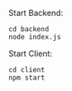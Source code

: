 Start Backend: <br>

```
cd backend
node index.js
```

Start Client: <br>
```
cd client
npm start
```
